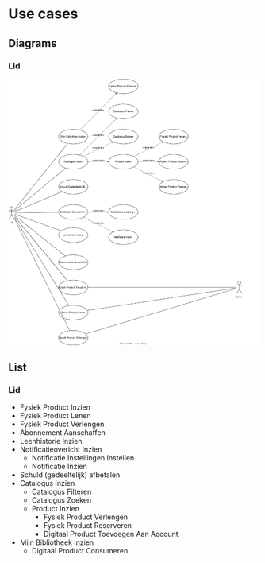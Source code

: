 # Use cases

## Diagrams
### Lid 

![](./diagrams/concept-lid-usecase-diagram.drawio.svg)

## List 
### Lid
- Fysiek Product Inzien
- Fysiek Product Lenen
- Fysiek Product Verlengen
- Abonnement Aanschaffen
- Leenhistorie Inzien
- Notificatieovericht Inzien
    - Notificatie Instellingen Instellen
    - Notificatie Inzien
- Schuld (gedeeltelijk) afbetalen
- Catalogus Inzien
    - Catalogus Filteren
    - Catalogus Zoeken
    - Product Inzien
        - Fysiek Product Verlengen
        - Fysiek Product Reserveren
        - Digitaal Product Toevoegen Aan Account
- Mijn Bibliotheek Inzien
    - Digitaal Product Consumeren
